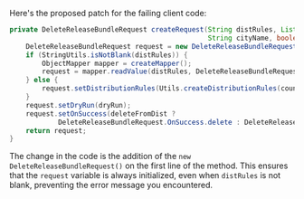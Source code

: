 Here's the proposed patch for the failing client code:

```java
private DeleteReleaseBundleRequest createRequest(String distRules, List<String> countryCodes, String siteName,
                                                 String cityName, boolean dryRun, boolean deleteFromDist) throws IOException {
    DeleteReleaseBundleRequest request = new DeleteReleaseBundleRequest();
    if (StringUtils.isNotBlank(distRules)) {
        ObjectMapper mapper = createMapper();
        request = mapper.readValue(distRules, DeleteReleaseBundleRequest.class);
    } else {
        request.setDistributionRules(Utils.createDistributionRules(countryCodes, siteName, cityName));
    }
    request.setDryRun(dryRun);
    request.setOnSuccess(deleteFromDist ?
            DeleteReleaseBundleRequest.OnSuccess.delete : DeleteReleaseBundleRequest.OnSuccess.keep);
    return request;
}
```

The change in the code is the addition of the `new DeleteReleaseBundleRequest()` on the first line of the method. This ensures that the `request` variable is always initialized, even when `distRules` is not blank, preventing the error message you encountered.